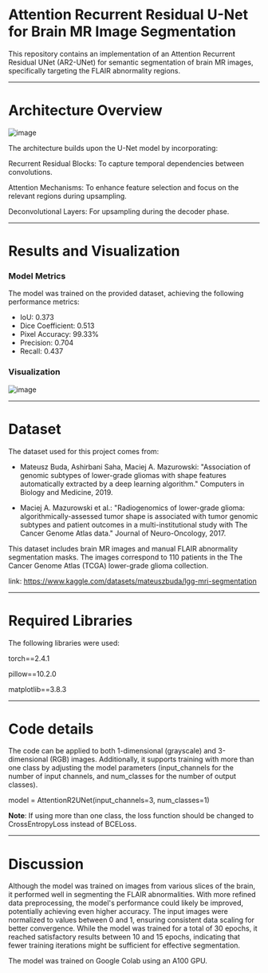 # Attention Recurrent Residual U-Net for Brain MR Image Segmentation
This repository contains an implementation of an Attention Recurrent Residual UNet (AR2-UNet) for semantic segmentation of brain MR images, specifically targeting the FLAIR abnormality regions.

--------------------------------------------------------------------------------------------------------------------------------
# Architecture Overview

![image](https://github.com/user-attachments/assets/aa60dece-c2ef-4df5-af34-1efcb9bc7d14)

The architecture builds upon the U-Net model by incorporating:

Recurrent Residual Blocks: To capture temporal dependencies between convolutions.

Attention Mechanisms: To enhance feature selection and focus on the relevant regions during upsampling.

Deconvolutional Layers: For upsampling during the decoder phase.

--------------------------------------------------------------------------------------------------------------------------------

# Results and Visualization

### Model Metrics 
The model was trained on the provided dataset, achieving the following performance metrics:

* IoU: 0.373
* Dice Coefficient: 0.513
* Pixel Accuracy: 99.33%
* Precision: 0.704
* Recall: 0.437

### Visualization

![image](https://github.com/user-attachments/assets/4a5f2532-ec2e-489d-af05-e5efb5cf0aea)


--------------------------------------------------------------------------------------------------------------------------------

# Dataset

The dataset used for this project comes from:

* Mateusz Buda, Ashirbani Saha, Maciej A. Mazurowski: "Association of genomic subtypes of lower-grade gliomas with shape features automatically extracted by a deep learning algorithm." Computers in Biology and Medicine, 2019.
  
* Maciej A. Mazurowski et al.: "Radiogenomics of lower-grade glioma: algorithmically-assessed tumor shape is associated with tumor genomic subtypes and patient outcomes in a multi-institutional study with The Cancer Genome Atlas data." Journal of Neuro-Oncology, 2017.
  
This dataset includes brain MR images and manual FLAIR abnormality segmentation masks. The images correspond to 110 patients in the The Cancer Genome Atlas (TCGA) lower-grade glioma collection.

link: https://www.kaggle.com/datasets/mateuszbuda/lgg-mri-segmentation

--------------------------------------------------------------------------------------------------------------------------------

# Required Libraries
The following libraries were used:

torch==2.4.1

pillow==10.2.0

matplotlib==3.8.3

--------------------------------------------------------------------------------------------------------------------------------

# Code details

The code can be applied to both 1-dimensional (grayscale) and 3-dimensional (RGB) images. Additionally, it supports training with more than one class by adjusting the model parameters (input_channels for the number of input channels, and num_classes for the number of output classes).

model = AttentionR2UNet(input_channels=3, num_classes=1)

**Note**: If using more than one class, the loss function should be changed to CrossEntropyLoss instead of BCELoss.

--------------------------------------------------------------------------------------------------------------------------------

# Discussion 

Although the model was trained on images from various slices of the brain, it performed well in segmenting the FLAIR abnormalities. With more refined data preprocessing, the model's performance could likely be improved, potentially achieving even higher accuracy. The input images were normalized to values between 0 and 1, ensuring consistent data scaling for better convergence. While the model was trained for a total of 30 epochs, it reached satisfactory results between 10 and 15 epochs, indicating that fewer training iterations might be sufficient for effective segmentation.

The model was trained on Google Colab using an A100 GPU.
